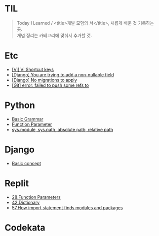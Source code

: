 # TIL
>Today I Learned / <title\>개발 모험의 서</title\>, 새롭게 배운 것 기록하는 곳.  
개념 정리는 카테고리에 맞춰서 추가할 것.

# Etc
* [[Vi] Vi Shortcut keys](https://github.com/rosewoodowon/TIL/blob/main/Note/%5BVi%5DShortcut%20keys.md/)
* [[Django] You are trying to add a non-nullable field](https://github.com/rosewoodowon/TIL/blob/main/Note/%5BDjango%5D%20You%20are%20trying%20to%20add%20a%20non-nullable%20field.md/)
* [[Django] No migrations to apply](https://github.com/rosewoodowon/TIL/blob/main/Note/%5BDjango%5D%20No%20migrations%20to%20apply.md/)
* [[Git] error: failed to push some refs to](https://github.com/rosewoodowon/TIL/blob/main/Note/%5BGit%5D%20error:%20failed%20to%20push%20some%20refs%20to.md/)

# Python
* [Basic Grammar](https://github.com/rosewoodowon/TIL/blob/main/Python/Basic%20Grammar.md/)
* [Function Parameter](https://github.com/rosewoodowon/TIL/blob/main/Python/Function%20Parameter.md/)
* [sys.module, sys.path, absolute path, relative path](https://github.com/rosewoodowon/TIL/blob/main/Python/sys.module%2C%20sys.path%2C%20absolute%20path%2C%20relative%20path.md/)

# Django
* [Basic concept](https://github.com/rosewoodowon/TIL/blob/main/Django/Django%20basic%20concept.md/)

# Replit
* [28.Function Parameters](https://github.com/rosewoodowon/TIL/blob/main/Replit/28.FunctionParameters.md)
* [42.Dictionary](https://github.com/rosewoodowon/TIL/blob/main/Replit/42.Dictionary.md/)
* [57.How import statement finds modules and packages](https://github.com/rosewoodowon/TIL/blob/main/Replit/57.How%20import%20statement%20finds%20modules%20and%20packages.md/)

# Codekata
